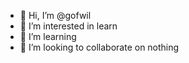 - 👋 Hi, I’m @gofwil
- 👀 I’m interested in learn
- 🌱 I’m  learning 
- 💞️ I’m looking to collaborate on nothing


<!---
gofwil/gofwil is a ✨ special ✨ repository because its `README.md` (this file) appears on your GitHub profile.
You can click the Preview link to take a look at your changes.
--->
